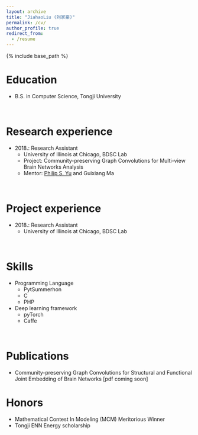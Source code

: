 ```yaml
---
layout: archive
title: "JiahaoLiu (刘家豪)"
permalink: /cv/
author_profile: true
redirect_from:
  - /resume
---
```


{% include base_path %}
<br>

Education
======
* B.S. in Computer Science, Tongji University
<br>

Research experience
======
* 2018.: Research Assistant
  * University of Illinois at Chicago, BDSC Lab
  * Project: Community-preserving Graph Convolutions for Multi-view Brain Networks Analysis
  * Mentor: [Philip S. Yu](https://www.cs.uic.edu/PSYu/) and Guixiang Ma
<br>

Project experience
======
* 2018.: Research Assistant
  * University of Illinois at Chicago, BDSC Lab
<br>
  
Skills
======
* Programming Language
  * PytSummerhon
  * C
  * PHP
* Deep learning framework
  * pyTorch
  * Caffe
<br>

Publications
======
* Community-preserving Graph Convolutions for Structural and Functional Joint Embedding of Brain Networks [pdf coming soon]

Honors
======
* Mathematical Contest In Modeling (MCM) Meritorious Winner
* Tongji ENN Energy scholarship
